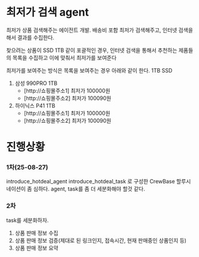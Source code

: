 # 최저가 검색 agent
최저가 상품 검색해주는 에이전트 개발.
배송비 포함 최저가 검색해주고, 인터넷 검색을해서 결과를 수집한다.

찾으려는 상품이 SSD 1TB 같이 포괄적인 경우, 인터넷 검색을 통해서 추천하는 제품들의 목록을 수집하고
이에 맞춰서 최저가를 보여준다

최저가를 보여주는 방식은
목록을 보여주는 경우 아래와 같이 한다.
1TB SSD
1. 삼성 990PRO 1TB
    - [http://쇼핑몰주소1] 최저가 100000원
    - [http://쇼핑몰주소2] 최저가 100090원
2. 하이닉스 P41 1TB    
    - [http://쇼핑몰주소1] 최저가 100000원
    - [http://쇼핑몰주소2] 최저가 100090원

# 진행상황
### 1차(25-08-27)
introduce_hotdeal_agent
introduce_hotdeal_task
로 구성한 CrewBase 할루시네이션이 좀 심하다.
agent, task를 좀 더 세분화해야 할것 같다.

### 2차
task를 세분화하자.
1. 상품 판매 정보 수집
2. 상품 판매 정보 검증(제대로 된 링크인지, 접속시간, 현재 판매중인 상품인지 등)
3. 상품 판매 정보 요약
